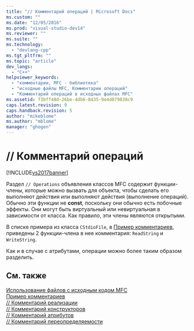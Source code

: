 ```yaml
---
title: "// Комментарий операций | Microsoft Docs"
ms.custom: ""
ms.date: "12/05/2016"
ms.prod: "visual-studio-dev14"
ms.reviewer: ""
ms.suite: ""
ms.technology: 
  - "devlang-cpp"
ms.tgt_pltfrm: ""
ms.topic: "article"
dev_langs: 
  - "C++"
helpviewer_keywords: 
  - "комментарии, MFC - библиотека"
  - "исходные файлы MFC, Комментарии операций"
  - "Комментарий операций в исходных файлах MFC"
ms.assetid: f3bff48d-26be-4db6-8435-9e4d079838c9
caps.latest.revision: 9
caps.handback.revision: 5
author: "mikeblome"
ms.author: "mblome"
manager: "ghogen"
---
```

# // Комментарий операций
[!INCLUDE[vs2017banner](../assembler/inline/includes/vs2017banner.md)]

Раздел `// Operations` объявления классов MFC содержит функции\-члены, которые можно вызвать для объекта, чтобы сделать его выполняют действия или выполняют действия \(выполнение операций\).  Обычно эти функции не **const**, поскольку они обычно есть побочные эффекты.  Они могут быть виртуальный или невиртуальная в зависимости от класса.  Как правило, эти члены являются открытыми.  
  
 В списке примера из класса `CStdioFile`, в [Пример комментариев](../mfc/an-example-of-the-comments.md), приведены 2 функции\-члена в нее комментария: `ReadString` и `WriteString`.  
  
 Как и в случае с атрибутами, операции можно более таким образом разделить.  
  
## См. также  
 [Использование файлов с исходным кодом MFC](../Topic/Using%20the%20MFC%20Source%20Files.md)   
 [Пример комментариев](../mfc/an-example-of-the-comments.md)   
 [\/\/ Комментарий реализации](../mfc/decrement-implementation-comment.md)   
 [\/\/ Комментарий конструкторов](../mfc/decrement-constructors-comment.md)   
 [\/\/ Комментарий атрибутов](../Topic/--%20Attributes%20Comment.md)   
 [\/\/ Комментарий переопределяемости](../mfc/decrement-overridables-comment.md)